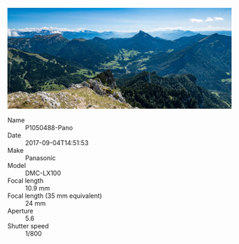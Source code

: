 [![P1050488-Pano](/photos/hd/P1050488-Pano.jpg)](/photos/full/P1050488-Pano.jpg?raw=true)

<dl>
  <dt>Name</dt>
  <dd>P1050488-Pano</dd>
  <dt>Date</dt>
  <dd>2017-09-04T14:51:53</dd>
  <dt>Make</dt>
  <dd>Panasonic</dd>
  <dt>Model</dt>
  <dd>DMC-LX100</dd>
  <dt>Focal length</dt>
  <dd>10.9 mm</dd>
  <dt>Focal length (35 mm equivalent)</dt>
  <dd>24 mm</dd>
  <dt>Aperture</dt>
  <dd>5.6</dd>
  <dt>Shutter speed</dt>
  <dd>1/800</dd>
</dl>
